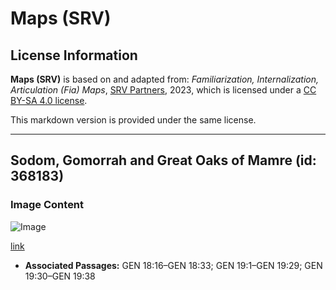 # Maps (SRV)

## License Information

**Maps (SRV)** is based on and adapted from: _Familiarization, Internalization, Articulation (Fia) Maps_, [SRV Partners](https://srvpartners.org/home/), 2023, which is licensed under a [CC BY-SA 4.0 license](https://creativecommons.org/licenses/by-sa/4.0/legalcode.en).

This markdown version is provided under the same license.



--------------------------------

## Sodom, Gomorrah and Great Oaks of Mamre (id: 368183)

### Image Content

![Image](https://cdn.aquifer.bible/aquifer-content/resources/FIAMaps/sodom-gomorrah-and-great-oaks-of-mamre.jpg)

[link](https://cdn.aquifer.bible/aquifer-content/resources/FIAMaps/sodom-gomorrah-and-great-oaks-of-mamre.jpg)

* **Associated Passages:** GEN 18:16–GEN 18:33; GEN 19:1–GEN 19:29; GEN 19:30–GEN 19:38

